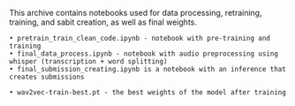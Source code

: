 This archive contains notebooks used for data processing, retraining, training, and sabit creation, as well as final weights.

    • pretrain_train_clean_code.ipynb - notebook with pre-training and training
    • final_data_process.ipynb - notebook with audio preprocessing using whisper (transcription + word splitting)
    • final_submission_creating.ipynb is a notebook with an inference that creates submissions

    • wav2vec-train-best.pt - the best weights of the model after training
